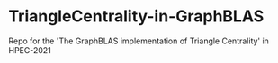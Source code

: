 # TriangleCentrality-in-GraphBLAS

Repo for the 'The GraphBLAS implementation of Triangle Centrality' in HPEC-2021
